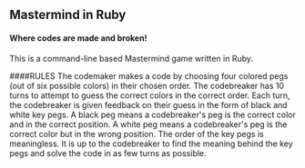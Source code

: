 ## Mastermind in Ruby
#### Where codes are made and broken!

This is a command-line based Mastermind game written in Ruby.

####RULES
The codemaker makes a code by choosing four colored pegs (out of 
six possible colors) in their chosen order. The codebreaker has 10
turns to attempt to guess the correct colors in the correct order.
Each turn, the codebreaker is given feedback on their guess in the
form of black and white key pegs. A black peg means a codebreaker's
peg is the correct color and in the correct position. A white peg
means a codebreaker's peg is the correct color but in the wrong
position. The order of the key pegs is meaningless. It is up to the
codebreaker to find the meaning behind the key pegs and solve the
code in as few turns as possible.